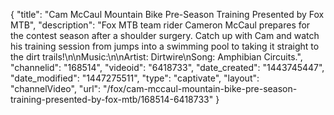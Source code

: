 {
    "title": "Cam McCaul Mountain Bike Pre-Season Training Presented by Fox MTB",
    "description": "Fox MTB team rider Cameron McCaul prepares for the contest season after a shoulder surgery. Catch up with Cam and watch his training session from jumps into a swimming pool to taking it straight to the dirt trails!\n\nMusic:\n\nArtist: Dirtwire\nSong: Amphibian Circuits.",
    "channelid": "168514",
    "videoid": "6418733",
    "date_created": "1443745447",
    "date_modified": "1447275511",
    "type": "captivate",
    "layout": "channelVideo",
    "url": "\/fox\/cam-mccaul-mountain-bike-pre-season-training-presented-by-fox-mtb\/168514-6418733"
}